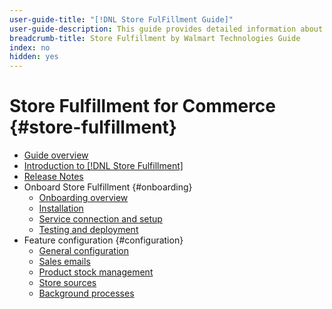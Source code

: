 ```yaml
---
user-guide-title: "[!DNL Store FulFillment Guide]"
user-guide-description: This guide provides detailed information about installing and configuring Store Fulfillment services for your Adobe Commerce store.
breadcrumb-title: Store Fulfillment by Walmart Technologies Guide
index: no
hidden: yes
---
```


# Store Fulfillment for Commerce {#store-fulfillment}

- [Guide overview](guide-overview.md)
- [Introduction to [!DNL Store Fulfillment]](introduction.md)
- [Release Notes](release-notes.md)
- Onboard Store Fulfillment {#onboarding}
  - [Onboarding overview](onboard.md)
  - [Installation](install.md)
  - [Service connection and setup](connect-set-up-service.md)
  - [Testing and deployment](test-deploy.md)
- Feature configuration {#configuration}
  - [General configuration](enable-general.md)
  - [Sales emails](sales-emails.md)
  - [Product stock management](product-stock.md)
  - [Store sources](store-sources.md)
  - [Background processes](background-processes.md)
